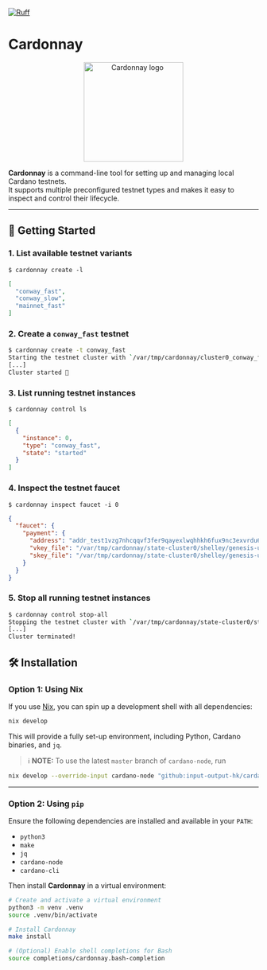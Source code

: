 <!-- markdownlint-disable MD033 MD041 -->
[![Ruff](https://img.shields.io/endpoint?url=https://raw.githubusercontent.com/astral-sh/ruff/main/assets/badge/v2.json)](https://github.com/astral-sh/ruff)

# Cardonnay

<p align="center">
  <img src="https://github.com/user-attachments/assets/c0c6b4ef-c647-4e77-952f-1ca9f4beaeec" alt="Cardonnay logo" width="200"/>
</p>

**Cardonnay** is a command-line tool for setting up and managing local Cardano testnets.<br />
It supports multiple preconfigured testnet types and makes it easy to inspect and control their lifecycle.

---

## 🚀 Getting Started

### 1. List available testnet variants

`$ cardonnay create -l`

```json
[
  "conway_fast",
  "conway_slow",
  "mainnet_fast"
]
```

### 2. Create a `conway_fast` testnet

```sh
$ cardonnay create -t conway_fast
Starting the testnet cluster with `/var/tmp/cardonnay/cluster0_conway_fast/start-cluster`:
[...]
Cluster started 🚀
```

### 3. List running testnet instances

`$ cardonnay control ls`

```json
[
  {
    "instance": 0,
    "type": "conway_fast",
    "state": "started"
  }
]
```

### 4. Inspect the testnet faucet

`$ cardonnay inspect faucet -i 0`

```json
{
  "faucet": {
    "payment": {
      "address": "addr_test1vzg7nhcqqvf3fer9qayexlwqhhkh6fux9nc3exvrdu6lrgsxl3v77",
      "vkey_file": "/var/tmp/cardonnay/state-cluster0/shelley/genesis-utxo.vkey",
      "skey_file": "/var/tmp/cardonnay/state-cluster0/shelley/genesis-utxo.skey"
    }
  }
}
```

### 5. Stop all running testnet instances

```sh
$ cardonnay control stop-all
Stopping the testnet cluster with `/var/tmp/cardonnay/state-cluster0/stop-cluster`:
[...]
Cluster terminated!
```

## 🛠️ Installation

### Option 1: Using Nix

If you use [Nix](https://nixos.org/), you can spin up a development shell with all dependencies:

```sh
nix develop
```

This will provide a fully set-up environment, including Python, Cardano binaries, and `jq`.

> ℹ️ **NOTE:** To use the latest `master` branch of `cardano-node`, run

  ```sh
  nix develop --override-input cardano-node "github:input-output-hk/cardano-node/master" --recreate-lock-file
  ```

---

### Option 2: Using `pip`

Ensure the following dependencies are installed and available in your `PATH`:

- `python3`
- `make`
- `jq`
- `cardano-node`
- `cardano-cli`

Then install **Cardonnay** in a virtual environment:

```sh
# Create and activate a virtual environment
python3 -m venv .venv
source .venv/bin/activate

# Install Cardonnay
make install

# (Optional) Enable shell completions for Bash
source completions/cardonnay.bash-completion
```
